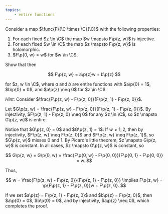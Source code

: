 ```yaml
---
topics:
    - entire functions
---
```


<problem>

Consider a map $\func{F}{\C \times \C}{\C}$ with the following properties:

1. For each fixed $z \in \C$ the map $w \mapsto F\p{z, w}$ is injective.
2. For each fixed $w \in \C$ the map $z \mapsto F\p{z, w}$ is holomorphic.
3. $F\p{0, w} = w$ for $w \in \C$.

Show that then

$$
F\p{z, w} = a\p{z}w + b\p{z}
$$

for $z, w \in \C$, where $a$ and $b$ are entire functions with $a\p{0} = 1$, $b\p{0} = 0$, and $a\p{z} \neq 0$ for $z \in \C$.

_Hint:_ Consider $\frac{F\p{z, w} - F\p{z, 0}}{F\p{z, 1} - F\p{z, 0}}$.

</problem>

<solution>

Let $G\p{z, w} = \frac{F\p{z, w} - F\p{z, 0}}{F\p{z, 1} - F\p{z, 0}}$. By injectivity, $F\p{z, 1} - F\p{z, 0} \neq 0$ for any $z \in \C$, so $z \mapsto G\p{z, w}$ is entire.

Notice that $G\p{z, 0} = 0$ and $G\p{z, 1} = 1$. If $w \neq 1, 2$, then by injectivity, $F\p{z, w} \neq F\p{z, 0}$ and $F\p{z, w} \neq F\p{z, 1}$, so $G\p{z, w}$ misses $0$ and $1$. By Picard's little theorem, $z \mapsto G\p{z, w}$ is constant. In all cases, $z \mapsto G\p{z, w}$ is constant, so

$$
G\p{z, w}
    = G\p{0, w}
    = \frac{F\p{0, w} - F\p{0, 0}}{F\p{0, 1} - F\p{0, 0}}
    = w.
$$

Thus,

$$
w = \frac{F\p{z, w} - F\p{z, 0}}{F\p{z, 1} - F\p{z, 0}}
\implies
F\p{z, w} = \p{F\p{z, 1} - F\p{z, 0}}w + F\p{z, 0}.
$$

If we set $a\p{z} = F\p{z, 1} - F\p{z, 0}$ and $b\p{z} = F\p{z, 0}$, then $a\p{0} = 0$, $b\p{0} = 0$, and by injectivity, $a\p{z} \neq 0$, which completes the proof.

</solution>
